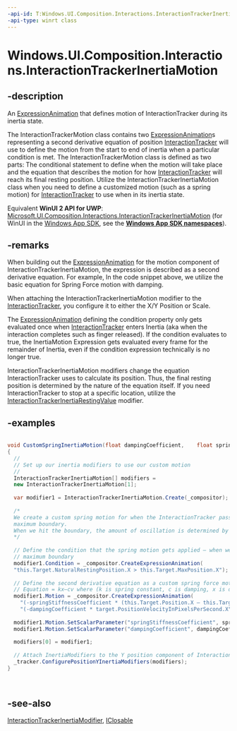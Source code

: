```yaml
---
-api-id: T:Windows.UI.Composition.Interactions.InteractionTrackerInertiaMotion
-api-type: winrt class
---
```


<!-- Class syntax.
public class InteractionTrackerInertiaMotion : Windows.UI.Composition.Interactions.InteractionTrackerInertiaModifier, Windows.UI.Composition.Interactions.IInteractionTrackerInertiaMotion
-->

# Windows.UI.Composition.Interactions.InteractionTrackerInertiaMotion

## -description
An [ExpressionAnimation](../windows.ui.composition/expressionanimation.md) that defines motion of InteractionTracker during its inertia state.

The InteractionTrackerMotion class contains two [ExpressionAnimation](../windows.ui.composition/expressionanimation.md)s representing a second derivative equation of position [InteractionTracker](interactiontracker.md) will use to define the motion from the start to end of inertia when a particular condition is met. The InteractionTrackerMotion class is defined as two parts: The conditional statement to define when the motion will take place and the equation that describes the motion for how [InteractionTracker](interactiontracker.md) will reach its final resting position. Utilize the InteractionTrackerInertiaMotion class when you need to define a customized motion (such as a spring motion) for [InteractionTracker](interactiontracker.md) to use when in its inertia state.

Equivalent **WinUI 2 API for UWP**: [Microsoft.UI.Composition.Interactions.InteractionTrackerInertiaMotion](/windows/winui/api/microsoft.ui.composition.interactions.interactiontrackerinertiamotion) (for WinUI in the [Windows App SDK](/windows/apps/windows-app-sdk/), see the **[Windows App SDK namespaces](/windows/windows-app-sdk/api/winrt/)**).

## -remarks
When building out the [ExpressionAnimation](../windows.ui.composition/expressionanimation.md) for the motion component of InteractionTrackerInertiaMotion, the expression is described as a second derivative equation. For example, In the code snippet above, we utilize the basic equation for Spring Force motion with damping.

When attaching the InteractionTrackerInertiaMotion modifier to the [InteractionTracker](interactiontracker.md), you configure it to either the X/Y Position or Scale.

The [ExpressionAnimation](../windows.ui.composition/expressionanimation.md) defining the condition property only gets evaluated once when [InteractionTracker](interactiontracker.md) enters Inertia (aka when the interaction completes such as finger released). If the condition evaluates to true, the InertiaMotion Expression gets evaluated every frame for the remainder of Inertia, even if the condition expression technically is no longer true.

InteractionTrackerInertiaMotion modifiers change the equation InteractionTracker uses to calculate its position. Thus, the final resting position is determined by the nature of the equation itself. If you need InteractionTracker to stop at a specific location, utilize the [InteractionTrackerInertiaRestingValue](interactiontrackerinertiarestingvalue.md) modifier.

## -examples


```csharp

void CustomSpringInertiaMotion(float dampingCoefficient, 	float springStiffnessCoefficient)
{
  //
  // Set up our inertia modifiers to use our custom motion
  //
  InteractionTrackerInertiaMotion[] modifiers = 
  new InteractionTrackerInertiaMotion[1];
 
  var modifier1 = InteractionTrackerInertiaMotion.Create(_compositor);
 
  /*
  We create a custom spring motion for when the InteractionTracker passes the
  maximum boundary. 
  When we hit the boundary, the amount of oscillation is determined by the 	distance to the far end point, the spring stiffness and damping rate.
  */ 
 
  // Define the condition that the spring motion gets applied – when we pass the
  // maximum boundary
  modifier1.Condition = _compositor.CreateExpressionAnimation(
  "this.Target.NaturalRestingPosition.X > this.Target.MaxPosition.X");
 
  // Define the second derivative equation as a custom spring force motion
  // Equation = kx–cv where (k is spring constant, c is damping, x is displacement)
  modifier1.Motion = _compositor.CreateExpressionAnimation(
    "(-springStiffnessCoefficient * (this.Target.Position.X – this.Target.MaxPosition.X)) + " +
    "(-dampingCoefficient * target.PositionVelocityInPixelsPerSecond.X");
 
  modifier1.Motion.SetScalarParameter("springStiffnessCoefficient", springStiffnessCoefficient);
  modifier1.Motion.SetScalarParameter("dampingCoefficient", dampingCoefficient);
 
  modifiers[0] = modifier1;
 
  // Attach InertiaModifiers to the Y position component of InteractionTracker
  _tracker.ConfigurePositionYInertiaModifiers(modifiers);
}
         
         
```



## -see-also
[InteractionTrackerInertiaModifier](interactiontrackerinertiamodifier.md), [IClosable](../windows.foundation/iclosable.md)
